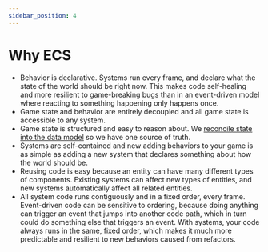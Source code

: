 ```yaml
---
sidebar_position: 4
---
```

# Why ECS

- Behavior is declarative. Systems run every frame, and declare what the state of the world should be right now. This makes code self-healing and more resilient to game-breaking bugs than in an event-driven model where reacting to something happening only happens once.
- Game state and behavior are entirely decoupled and all game state is accessible to any system.
- Game state is structured and easy to reason about. We [reconcile state into the data model](BestPractices/Reconciliation) so we have one source of truth.
- Systems are self-contained and new adding behaviors to your game is as simple as adding a new system that declares something about how the world should be.
- Reusing code is easy because an entity can have many different types of components. Existing systems can affect new types of entities, and new systems automatically affect all related entities.
- All system code runs contiguously and in a fixed order, every frame. Event-driven code can be sensitive to ordering, because doing anything can trigger an event that jumps into another code path, which in turn could do something else that triggers an event. With systems, your code always runs in the same, fixed order, which makes it much more predictable and resilient to new behaviors caused from refactors.
